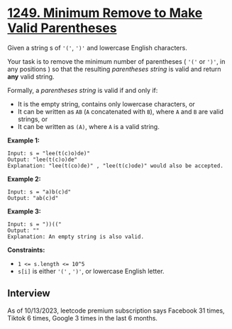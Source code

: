 # [1249. Minimum Remove to Make Valid Parentheses](https://leetcode.com/problems/minimum-remove-to-make-valid-parentheses/)

Given a string s of `'('`, `')'` and lowercase English characters.

Your task is to remove the minimum number of parentheses ( `'('` or `')'`, in any positions ) so that the resulting _parentheses string_ is valid and return **any** valid string.

Formally, a _parentheses string_ is valid if and only if:

* It is the empty string, contains only lowercase characters, or
* It can be written as `AB` (`A` concatenated with `B`), where `A` and `B` are valid strings, or
* It can be written as `(A)`, where `A` is a valid string.

**Example 1:**
```
Input: s = "lee(t(c)o)de)"
Output: "lee(t(c)o)de"
Explanation: "lee(t(co)de)" , "lee(t(c)ode)" would also be accepted.
```

**Example 2:**
```
Input: s = "a)b(c)d"
Output: "ab(c)d"
```

**Example 3:**
```
Input: s = "))(("
Output: ""
Explanation: An empty string is also valid.
```

**Constraints:**
* `1 <= s.length <= 10^5`
* `s[i]` is either `'('` , `')'`, or lowercase English letter.

## Interview
As of 10/13/2023, leetcode premium subscription says Facebook 31 times, Tiktok 6 times, Google 3 times in the last 6 months.
